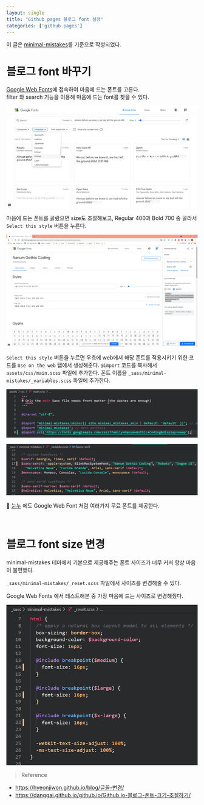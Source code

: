 ```yaml
---
layout: single
title: "Github pages 블로그 font 설정"
categories: ['github pages']
---
```


이 글은 [minimal-mistakes](https://github.com/mmistakes/minimal-mistakes)를 기준으로 작성되었다.

# 블로그 font 바꾸기

[Google Web Fonts](https://fonts.google.com/)에 접속하여 마음에 드는 폰트를 고른다.<br>
filter 와 search 기능을 이용해 마음에 드는 font를 찾을 수 있다.

![210721022431.png](/assets/images/210721022431.png)

마음에 드는 폰트를 골랐으면 size도 조절해보고, Regular 400과 Bold 700 중 골라서 `Select this style` 버튼을 누른다. 

![210722002026.png](/assets/images/210722002026.png)

`Select this style` 버튼을 누르면 우측에 web에서 해당 폰트를 적용시키기 위한 코드를 `Use on the web` 탭에서 생성해준다.  `@import` 코드를 복사해서 `assets/css/main.scss` 파일에 추가한다. 폰트 이름을 `_sass/minimal-mistakes/_variables.scss` 파일에 추가한다.

![210721030003.png](/assets/images/210721030003.png)

![210721030053.png](/assets/images/210721030053.png)


💜 [눈누](https://noonnu.cc/) 에도 Google Web Font 처럼 여러가지 무료 폰트를 제공한다.

<br>

# 블로그 font size 변경

minimal-mistakes 테마에서 기본으로 제공해주는 폰트 사이즈가 너무 커서 항상 마음이 불편했다.

`_sass/minimal-mistakes/_reset.scss` 파일에서 사이즈를 변경해줄 수 있다.

Google Web Fonts 에서 테스트해본 중 가장 마음에 드는 사이즈로 변경해줬다.

![210721030336.png](/assets/images/210721030336.png)

> Reference
- https://hyeonjiwon.github.io/blog/글꼴-변경/
- https://danggai.github.io/github.io/Github.io-블로그-폰트-크기-조절하기/